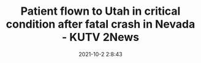 ---
"title": "Patient flown to Utah in critical condition after fatal crash in Nevada - KUTV 2News"
"date": "2021-10-2 2:8:43"
"feed_name": "GOOGLENEWSCONSTRUCTION"
"feed_website": "https://news.google.com/search?q=construction%2Bincident&hl=en-US&gl=US&ceid=US:en"
"feed_rss": "https://news.google.com/rss/search?q=construction%2Bincident&hl=en-US&gl=US&ceid=US:en"
"link": "https://kutv.com/news/local/patient-flown-to-utah-in-critical-condition-after-fatal-crash-in-nevada"
"source": "{'href': 'https://kutv.com', 'title': 'KUTV 2News'}"
"file": "_posts/2021-1-1-ad368afe956d3be4e2f6ec84becafcc42b33b28a.md"
"accident": "0"
"drilling": "0"
"dead": "0"
"injured": "0"
"arrested": "0"
"where": "unknown site"
"causes": "unknown"
"place": "unknown place"
---
